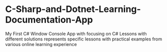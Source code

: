 # C-Sharp-and-Dotnet-Learning-Documentation-App
My First C# Window Console App with focusing on C# Lessons with different solutions represents specific lessons with practical examples from various online learning experience
